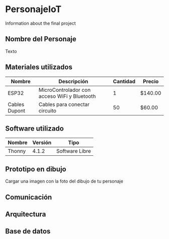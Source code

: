 # PersonajeIoT
Information about the final project
## Nombre del Personaje
Texto
## Materiales utilizados
| Nombre | Descripción | Cantidad | Precio |
|--|--|--|--|
| ESP32 | MicroControlador con acceso WiFi y Bluetooth | 1 | $140.00 |
| Cables Dupont | Cables para conectar circuito | 50 | $60.00 |

## Software utilizado
| Nombre | Versión | Tipo |
|--|--|--|
| Thonny | 4.1.2 | Software Libre |

## Prototipo en dibujo
Cargar una imagen con la foto del dibujo de tu personaje

## Comunicación

## Arquitectura

## Base de datos


